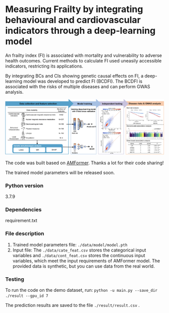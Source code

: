 # Measuring Frailty by integrating behavioural and cardiovascular indicators through a deep-learning model
An frailty index (FI) is associated with mortality and vulnerability to adverse health outcomes. Current methods to calculate FI used uneasily accessible indicators, restricting its applications. 

By integrating BCs and CIs showing genetic causal effects on FI, a deep-learning model was developed to predict FI (BCDFI). The BCDFI is associated with the risks of multiple diseases and can perform GWAS analysis. 


<p align='center'>
<img src="./Figs/BCDFI.jpg" alt="architecture"/>
</p>


The code was built based on [AMFormer](https://github.com/aigc-apps/AMFormer/). Thanks a lot for their code sharing!

The trained model parameters will be released soon.

### Python version
3.7.9
### Dependencies
requirement.txt
### File description
1) Trained model parameters file: `./data/model/model.pth`
2) Input file: The `./data/cate_feat.csv` stores the categorical input variables and `./data/cont_feat.csv` stores the continuous input variables, which meet the input requirements of AMFormer model. The provided data is synthetic, but you can use data from the real world.

### Testing
To run the code on the demo dataset, run:
`python -u main.py --save_dir ./result --gpu_id 7`


The prediction results are saved to the file `./result/result.csv` .



